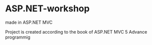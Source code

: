 # ASP.NET-workshop
made in ASP.NET MVC

Project is created according to the book of ASP.NET MVC 5 Advance programmig